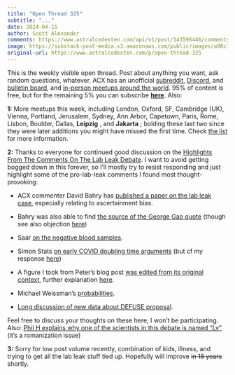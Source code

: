 ```yaml
---
title: "Open Thread 325"
subtitle: "..."
date: 2024-04-15
author: Scott Alexander
comments: https://www.astralcodexten.com/api/v1/post/143596446/comments?&all_comments=true
image: https://substack-post-media.s3.amazonaws.com/public/images/a98c1e4e-c373-465c-956d-aa66c02d3942_255x255.webp
original-url: https://www.astralcodexten.com/p/open-thread-325
---
```

This is the weekly visible open thread. Post about anything you want, ask random questions, whatever. ACX has an unofficial [subreddit](https://www.reddit.com/r/slatestarcodex/), [Discord](https://discord.gg/RTKtdut), and [bulletin board](https://www.datasecretslox.com/index.php), and [in-person meetups around the world](https://www.lesswrong.com/community?filters%5B0%5D=SSC). 95% of content is free, but for the remaining 5% you can subscribe **[here](https://astralcodexten.substack.com/subscribe?)**. Also:

**1:** More meetups this week, including London, Oxford, SF, Cambridge (UK), Vienna, Portland, Jerusalem, Sydney, Ann Arbor, Capetown, Paris, Rome, Lisbon, Boulder, Dallas, **Leipzig** , and **Jakarta** ; bolding these last two since they were later additions you might have missed the first time. Check [the list](/p/spring-meetups-everywhere-2024) for more information. 

**2:** Thanks to everyone for continued good discussion on the [Highlights From The Comments On The Lab Leak Debate](/p/highlights-from-the-comments-on-the-5d7). I want to avoid getting bogged down in this forever, so I’ll mostly try to resist responding and just highlight some of the pro-lab-leak comments I found most thought-provoking:

  * ACX commenter David Bahry has [published a paper on the lab leak case](https://journals.asm.org/doi/10.1128/mbio.00313-23), especially relating to ascertainment bias.

  * Bahry was also able to find [the source of the George Gao quote](/p/highlights-from-the-comments-on-the-5d7/comment/53563090) (though see also objection [here](https://twitter.com/flodebarre/status/1695484121789673942))

  * Saar [on the negative blood samples](/p/highlights-from-the-comments-on-the-5d7/comment/53592553).

  * Simon Stats [on early COVID doubling time arguments](https://arguablywrong.home.blog/2024/04/09/how-likely-is-it-for-covid-to-establish-itself/) (but cf my response [here](/p/highlights-from-the-comments-on-the-5d7/comment/53962488))

  * A figure I took from Peter’s blog post [was edited from its original context](/p/highlights-from-the-comments-on-the-5d7/comment/53608334), further explanation [here](https://twitter.com/tgof137/status/1778080286934233370).

  * Michael Weissman’s [probabilities](/p/highlights-from-the-comments-on-the-5d7/comment/53645411).

  * [Long discussion of new data about DEFUSE proposal](/p/highlights-from-the-comments-on-the-5d7/comment/53646726).




Feel free to discuss your thoughts on these here, I won’t be participating. Also: [Phil H explains why one of the scientists in this debate is named “Lv”](/p/highlights-from-the-comments-on-the-5d7/comment/53522537) (it’s a romanization issue)

**3:** Sorry for low post volume recently, combination of kids, illness, and trying to get all the lab leak stuff tied up. Hopefully will improve ~~in 18 years~~ shortly.
